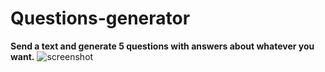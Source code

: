 # Questions-generator
**Send a text and generate 5 questions with answers about whatever you want.**
![screenshot](https://github.com/CarlosAlvarez96/Questions-generator/assets/116850911/09f89f04-c1e3-4f25-a812-349d24ee5779)
